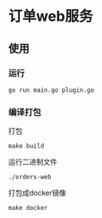 # 订单web服务

## 使用

### 运行

```bash
go run main.go plugin.go
```

### 编译打包

打包

```
make build
```

运行二进制文件

```
./orders-web
```

打包成docker镜像

```
make docker
```